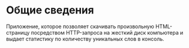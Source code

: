 # Общие сведения
Приложение, которое позволяет скачивать произвольную HTML-страницу посредством HTTP-запроса на жесткий диск компьютера и выдает статистику по количеству уникальных слов в консоль.
